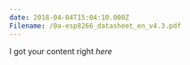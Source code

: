```yaml
---
date: 2018-04-04T15:04:10.000Z
Filename: /0a-esp8266_datasheet_en_v4.3.pdf
---
```


I got your content right _here_

